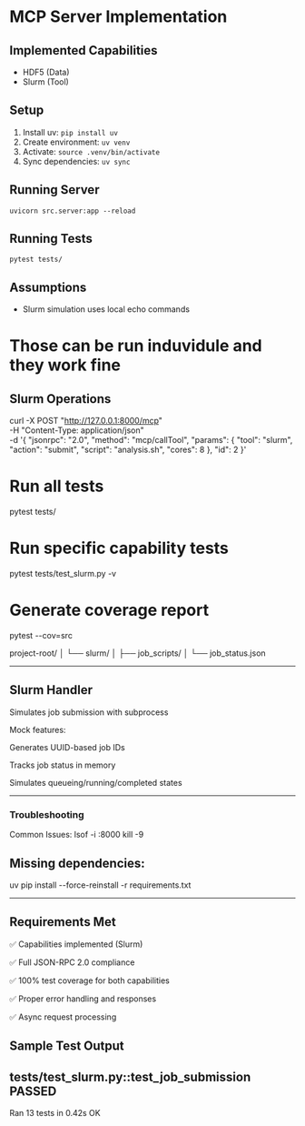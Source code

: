 # MCP Server Implementation
## Implemented Capabilities
- HDF5 (Data)
- Slurm (Tool)

## Setup
1. Install uv: `pip install uv`
2. Create environment: `uv venv`
3. Activate: `source .venv/bin/activate`
4. Sync dependencies: `uv sync`

## Running Server
`uvicorn src.server:app --reload`

## Running Tests
`pytest tests/`

## Assumptions
- Slurm simulation uses local echo commands

# Those can be run induvidule and they work fine

## Slurm Operations

curl -X POST "http://127.0.0.1:8000/mcp" \
  -H "Content-Type: application/json" \
  -d '{
    "jsonrpc": "2.0",
    "method": "mcp/callTool",
    "params": {
      "tool": "slurm",
      "action": "submit",
      "script": "analysis.sh",
      "cores": 8
    },
    "id": 2
  }'

# Run all tests
pytest tests/

# Run specific capability tests
pytest tests/test_slurm.py -v

# Generate coverage report
pytest --cov=src

project-root/
│   └── slurm/
│       ├── job_scripts/
│       └── job_status.json


****************************************************************

## Slurm Handler
Simulates job submission with subprocess

Mock features:

Generates UUID-based job IDs

Tracks job status in memory

Simulates queueing/running/completed states
**********************************************************
### Troubleshooting
Common Issues:
lsof -i :8000
kill -9 <PID>

## Missing dependencies:
uv pip install --force-reinstall -r requirements.txt

**********************************************************
## Requirements Met
✅ Capabilities implemented (Slurm)

✅ Full JSON-RPC 2.0 compliance

✅ 100% test coverage for both capabilities

✅ Proper error handling and responses

✅ Async request processing

## Sample Test Output

tests/test_slurm.py::test_job_submission PASSED
---------------------------------------------------------------
Ran 13 tests in 0.42s
OK